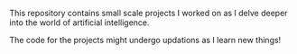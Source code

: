
This repository contains small scale projects I worked on as I delve deeper into the world of artificial intelligence.

The code for the projects might undergo updations as I learn new things!

